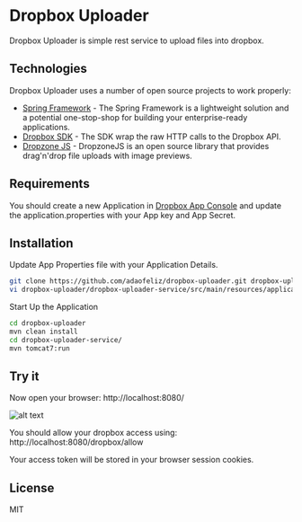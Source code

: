 Dropbox Uploader
=========

Dropbox Uploader is simple rest service to upload files into dropbox.

Technologies
----
Dropbox Uploader uses a number of open source projects to work properly:

* [Spring Framework] - The Spring Framework is a lightweight solution and a potential one-stop-shop for building your enterprise-ready applications.
* [Dropbox SDK] - The SDK wrap the raw HTTP calls to the Dropbox API.
* [Dropzone JS] - DropzoneJS is an open source library that provides drag'n'drop file uploads with image previews.

Requirements
----
You should create a new Application in [Dropbox App Console] and update the application.properties with your App key and App Secret. 


Installation
--------------

Update App Properties file with your Application Details.

```sh
git clone https://github.com/adaofeliz/dropbox-uploader.git dropbox-uploader
vi dropbox-uploader/dropbox-uploader-service/src/main/resources/application.properties
```
Start Up the Application
```sh
cd dropbox-uploader
mvn clean install
cd dropbox-uploader-service/
mvn tomcat7:run
```

Try it
--------------
Now open your browser: http://localhost:8080/

![alt text](https://photos-6.dropbox.com/t/1/AAB2wCY5uaKCgNqkox812fTM3MZLaAOkUb93x0W_uJhutg/12/32917797/png/1024x768/3/1413831600/0/2/Screenshot%202014-10-20%2018.49.05.png/nneAP3cnfzqeSA3lBoPuud2XCF77lAO7AowbDv_EeQo)

You should allow your dropbox access using: http://localhost:8080/dropbox/allow

Your access token will be stored in your browser session cookies.


License
----

MIT

[Spring Framework]:http://docs.spring.io/spring-framework/docs/4.1.1.RELEASE/spring-framework-reference/html/
[Dropbox SDK]:https://www.dropbox.com/developers/core/sdks/java
[Dropzone JS]:http://www.dropzonejs.com/
[Dropbox App Console]:https://www.dropbox.com/developers/apps
